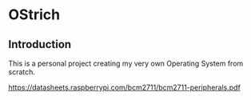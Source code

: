 # OStrich

## Introduction
This is a personal project creating my very own Operating System from scratch.

https://datasheets.raspberrypi.com/bcm2711/bcm2711-peripherals.pdf